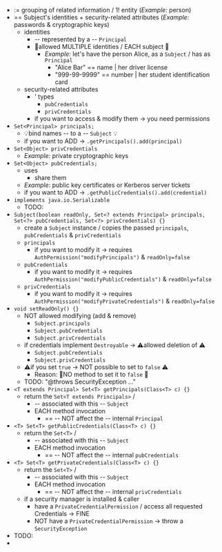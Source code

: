 * := grouping of related information / 1! entity (_Example:_ person)
* == Subject's identities + security-related attributes (_Example:_ passwords & cryptographic keys)
  * identities
    * -- represented by a -- `Principal` 
    * 👀allowed MULTIPLE identities / EACH subject 👀 
      * _Example:_ let's have the person Alice, as a `Subject` / has as `Principal`
        * "Alice Bar" == name | her driver license
        * "999-99-9999" == number | her student identification card
  * security-related attributes
    * ' types
      * `pubCredentials`
      * `privCredentials`
    * if you want to access & modify them -> you need permissions
* `Set<Principal> principals;`
  * 💡bind names -- to a -- `Subject` 💡
  * if you want to ADD -> `.getPrincipals().add(principal)`
* `Set<Object> privCredentials`
  * _Example:_ private cryptographic keys
* `Set<Object> pubCredentials;`
  * uses
    * share them
  * _Example:_ public key certificates or Kerberos server tickets
  * if you want to ADD -> `.getPublicCredentials().add(credential)`
* `implements java.io.Serializable`
  * TODO:
* `Subject(boolean readOnly, Set<? extends Principal> principals, Set<?> pubCredentials, Set<?> privCredentials) {}`
  * create a `Subject` instance / copies the passed `principals`, `pubCredentials` & `privCredentials`
  * `principals`
    * if you want to modify it -> requires `AuthPermission("modifyPrincipals")` & `readOnly=false`
  * `pubCredentials`
    * if you want to modify it -> requires `AuthPermission("modifyPublicCredentials")` & `readOnly=false`
  * `privCredentials`
    * if you want to modify it -> requires `AuthPermission("modifyPrivateCredentials")` & `readOnly=false`
* `void setReadOnly() {}`
  * NOT allowed modifying (add & remove)
    * `Subject.principals`
    * `Subject.pubCredentials`
    * `Subject.privCredentials`
  * if credentials implement `Destroyable` -> ⚠️allowed deletion of ⚠️
    * `Subject.pubCredentials`
    * `Subject.privCredentials`
  * ⚠️if you set `true` -> NOT possible to set to `false` ⚠️
    * Reason: 🧠NO method to set it to `false` 🧠
  * TODO: "@throws SecurityException ..."
* `<T extends Principal> Set<T> getPrincipals(Class<T> c) {}`
  * return the `Set<T extends Principals>` / 
    * -- associated with this -- `Subject`
    * EACH method invocation
      * == -- NOT affect the -- internal `Principal`
* `<T> Set<T> getPublicCredentials(Class<T> c) {}`
  * return the `Set<T>` /
    * -- associated with this -- `Subject`
    * EACH method invocation
      * == -- NOT affect the -- internal `pubCredentials`
* `<T> Set<T> getPrivateCredentials(Class<T> c) {}`
  * return the `Set<T>` /
    * -- associated with this -- `Subject`
    * EACH method invocation
      * == -- NOT affect the -- internal `privCredentials`
  * if a security manager is installed & caller
    * have a `PrivateCredentialPermission` / access all requested Credentials -> FINE
    * NOT have a `PrivateCredentialPermission` -> throw a `SecurityException`
* TODO:
* 
